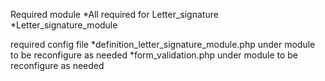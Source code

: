 Required module
*All required for Letter_signature
*Letter_signature_module

required config file
*definition_letter_signature_module.php under module to be reconfigure as needed
*form_validation.php under module to be reconfigure as needed